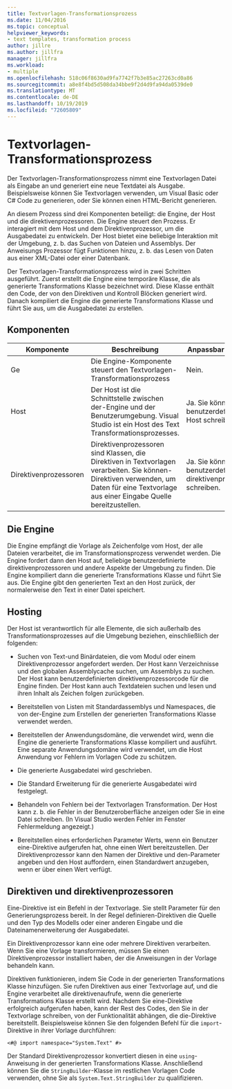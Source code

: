```yaml
---
title: Textvorlagen-Transformationsprozess
ms.date: 11/04/2016
ms.topic: conceptual
helpviewer_keywords:
- text templates, transformation process
author: jillre
ms.author: jillfra
manager: jillfra
ms.workload:
- multiple
ms.openlocfilehash: 518c06f8630ad9fa7742f7b3e85ac27263cd0a86
ms.sourcegitcommit: a8e8f4bd5d508da34bbe9f2d4d9fa94da0539de0
ms.translationtype: MT
ms.contentlocale: de-DE
ms.lasthandoff: 10/19/2019
ms.locfileid: "72605809"
---
```

# <a name="the-text-template-transformation-process"></a>Textvorlagen-Transformationsprozess
Der Textvorlagen-Transformationsprozess nimmt eine Textvorlagen Datei als Eingabe an und generiert eine neue Textdatei als Ausgabe. Beispielsweise können Sie Textvorlagen verwenden, um Visual Basic oder C# Code zu generieren, oder Sie können einen HTML-Bericht generieren.

 An diesem Prozess sind drei Komponenten beteiligt: die Engine, der Host und die direktivenprozessoren. Die Engine steuert den Prozess. Er interagiert mit dem Host und dem Direktivenprozessor, um die Ausgabedatei zu entwickeln. Der Host bietet eine beliebige Interaktion mit der Umgebung, z. b. das Suchen von Dateien und Assemblys. Der Anweisungs Prozessor fügt Funktionen hinzu, z. b. das Lesen von Daten aus einer XML-Datei oder einer Datenbank.

 Der Textvorlagen-Transformationsprozess wird in zwei Schritten ausgeführt. Zuerst erstellt die Engine eine temporäre Klasse, die als generierte Transformations Klasse bezeichnet wird. Diese Klasse enthält den Code, der von den Direktiven und Kontroll Blöcken generiert wird. Danach kompiliert die Engine die generierte Transformations Klasse und führt Sie aus, um die Ausgabedatei zu erstellen.

## <a name="components"></a>Komponenten

|Komponente|Beschreibung|Anpassbar (Ja/Nein)|
|-|-|-|
|Ge|Die Engine-Komponente steuert den Textvorlagen-Transformationsprozess|Nein.|
|Host|Der Host ist die Schnittstelle zwischen der-Engine und der Benutzerumgebung. Visual Studio ist ein Host des Text Transformationsprozesses.|Ja. Sie können einen benutzerdefinierten Host schreiben.|
|Direktivenprozessoren|Direktivenprozessoren sind Klassen, die Direktiven in Textvorlagen verarbeiten. Sie können-Direktiven verwenden, um Daten für eine Textvorlage aus einer Eingabe Quelle bereitzustellen.|Ja. Sie können benutzerdefinierte direktivenprozessoren schreiben.|

## <a name="the-engine"></a>Die Engine
 Die Engine empfängt die Vorlage als Zeichenfolge vom Host, der alle Dateien verarbeitet, die im Transformationsprozess verwendet werden. Die Engine fordert dann den Host auf, beliebige benutzerdefinierte direktivenprozessoren und andere Aspekte der Umgebung zu finden. Die Engine kompiliert dann die generierte Transformations Klasse und führt Sie aus. Die Engine gibt den generierten Text an den Host zurück, der normalerweise den Text in einer Datei speichert.

## <a name="the-host"></a>Hosting
 Der Host ist verantwortlich für alle Elemente, die sich außerhalb des Transformationsprozesses auf die Umgebung beziehen, einschließlich der folgenden:

- Suchen von Text-und Binärdateien, die vom Modul oder einem Direktivenprozessor angefordert werden. Der Host kann Verzeichnisse und den globalen Assemblycache suchen, um Assemblys zu suchen. Der Host kann benutzerdefinierten direktivenprozessorcode für die Engine finden. Der Host kann auch Textdateien suchen und lesen und ihren Inhalt als Zeichen folgen zurückgeben.

- Bereitstellen von Listen mit Standardassemblys und Namespaces, die von der-Engine zum Erstellen der generierten Transformations Klasse verwendet werden.

- Bereitstellen der Anwendungsdomäne, die verwendet wird, wenn die Engine die generierte Transformations Klasse kompiliert und ausführt. Eine separate Anwendungsdomäne wird verwendet, um die Host Anwendung vor Fehlern im Vorlagen Code zu schützen.

- Die generierte Ausgabedatei wird geschrieben.

- Die Standard Erweiterung für die generierte Ausgabedatei wird festgelegt.

- Behandeln von Fehlern bei der Textvorlagen Transformation. Der Host kann z. b. die Fehler in der Benutzeroberfläche anzeigen oder Sie in eine Datei schreiben. (In Visual Studio werden Fehler im Fenster Fehlermeldung angezeigt.)

- Bereitstellen eines erforderlichen Parameter Werts, wenn ein Benutzer eine-Direktive aufgerufen hat, ohne einen Wert bereitzustellen. Der Direktivenprozessor kann den Namen der Direktive und den-Parameter angeben und den Host auffordern, einen Standardwert anzugeben, wenn er über einen Wert verfügt.

## <a name="directives-and-directive-processors"></a>Direktiven und direktivenprozessoren
 Eine-Direktive ist ein Befehl in der Textvorlage. Sie stellt Parameter für den Generierungsprozess bereit. In der Regel definieren-Direktiven die Quelle und den Typ des Modells oder einer anderen Eingabe und die Dateinamenerweiterung der Ausgabedatei.

 Ein Direktivenprozessor kann eine oder mehrere Direktiven verarbeiten. Wenn Sie eine Vorlage transformieren, müssen Sie einen Direktivenprozessor installiert haben, der die Anweisungen in der Vorlage behandeln kann.

 Direktiven funktionieren, indem Sie Code in der generierten Transformations Klasse hinzufügen. Sie rufen Direktiven aus einer Textvorlage auf, und die Engine verarbeitet alle direktivenaufrufe, wenn die generierte Transformations Klasse erstellt wird. Nachdem Sie eine-Direktive erfolgreich aufgerufen haben, kann der Rest des Codes, den Sie in der Textvorlage schreiben, von der Funktionalität abhängen, die die-Direktive bereitstellt. Beispielsweise können Sie den folgenden Befehl für die `import`-Direktive in ihrer Vorlage durchführen:

 `<#@ import namespace="System.Text" #>`

 Der Standard Direktivenprozessor konvertiert diesen in eine `using`-Anweisung in der generierten Transformations Klasse. Anschließend können Sie die `StringBuilder`-Klasse im restlichen Vorlagen Code verwenden, ohne Sie als `System.Text.StringBuilder` zu qualifizieren.